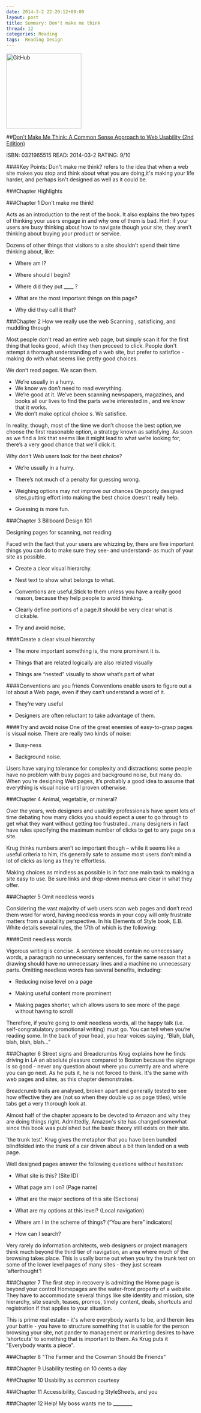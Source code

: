 ```yaml
---
date: 2014-3-2 22:20:12+00:00
layout: post
title: Summary: Don't make me think
thread: 12
categories: Reading
tags:  Reading Design
---
```


<img src="http://media-cache-ec0.pinimg.com/736x/6b/9a/bd/6b9abd3db65f8d000b68662cd5876796.jpg" alt="GitHub" title="GitHub,Social Coding" width="200" />

##[Don't Make Me Think: A Common Sense Approach to Web Usability (2nd Edition)](http://www.amazon.com/Dont-Make-Think-Revisited-Usability/dp/0321965515/ref=sr_1_1?ie=UTF8&qid=1394328375&sr=8-1&keywords=don%27t+make+me+think)

ISBN: 0321965515 READ: 2014-03-2 RATING: 9/10


####Key Points:
Don't make me think? refers to the idea that when a web site makes you stop and think about what you are doing,it's making your life harder, and perhaps isn't designed as well as it could be.

###Chapter Highlights

###Chapter 1 Don't make me think!

Acts as an introduction to the rest of the book. It also explains the two types of thinking your users engage in and why one of them is bad.
Hint: if your users are busy thinking about how to navigate though your site, they aren't thinking about buying your product or service.

Dozens of other things that visitors to a site shouldn’t spend their time
thinking about, like:

* Where am I?

* Where should I begin?

* Where did they put ____ ?

* What are the most important things on this page?

* Why did they call it that?

###Chapter 2 How we really use the web
Scanning , satisficing, and muddling through

Most people don't read an entire web page, but simply scan it for the first thing that looks good, which they then proceed to click. People don't attempt a thorough understanding of a web site, but prefer to satisfice - making do with what seems like pretty good choices.

We don’t read pages. We scan them.

* We’re usually in a hurry.
* We know we don’t need to read everything.
* We’re good at it. We’ve been scanning newspapers, magazines, and books all our lives to find the parts we’re interested in , and we know that it works.
* We don’t make optical choice s. We satisfice.


In reality, though, most of the time we don’t choose the best option,we choose the first reasonable option, a strategy known as satisfying. As soon as we find a link that seems like it might lead to what we’re looking for, there’s a
very good chance that we’ll click it.

Why don’t Web users look for the best choice?

* We’re usually in a hurry.

* There’s not much of a penalty for guessing wrong.

* Weighing options may not improve our chances On poorly designed sites,putting effort into making the best choice doesn’t really help.

* Guessing is more fun.



###Chapter 3 Billboard Design 101

Designing pages for scanning, not reading

Faced with the fact that your users are whizzing by, there are five
important things you can do to make sure they see- and understand- as
much of your site as possible.

* Create a clear visual hierarchy.

* Nest text to show what belongs to what.

* Conventions are useful,Stick to them unless you have a really good reason, because they help people to avoid thinking.

* Clearly define portions of a page.It should be very clear what is clickable.

* Try and avoid noise.

####Create a clear visual hierarchy

* The more important something is, the more prominent it is.

* Things that are related logically are also related visually

* Things are “nested” visually to show what’s part of what

####Conventions are you friends
Conventions enable users to figure out a lot about a Web page, even if they
can’t understand a word of it.

* They’re very useful

* Designers are often reluctant to take advantage of them.

####Try and avoid noise
One of the great enemies of easy-to-grasp pages is visual noise. There are
really two kinds of noise:

* Busy-ness

* Background noise.

Users have varying tolerance for complexity and distractions: some people
have no problem with busy pages and background noise, but many do.
When you’re designing Web pages, it’s probably a good idea to assume
that everything is visual noise until proven otherwise.

###Chapter 4 Animal, vegetable, or mineral?

Over the years, web designers and usability professionals have spent lots of time debating
how many clicks you should expect a user to go through to get what they want without getting too frustrated…many designers in fact have rules specifying the maximum number of clicks to get to any page on a site.

Krug thinks numbers aren’t so important though – while it seems like a useful criteria to him, it’s generally safe to assume most users don’t mind a lot of clicks as long as they’re effortless.

Making choices as mindless as possible is in fact one main task to making a site easy to use. Be sure links and drop-down menus are clear in what they offer.


###Chapter 5 Omit needless words

Considering the vast majority of web users scan web pages and don’t read them word for word, having needless words in your copy will only frustrate matters from a usability perspective.
In his Elements of Style book, E.B. White details several rules, the 17th of which is the following:

####Omit needless words

Vigorous writing is concise. A sentence should contain no unnecessary words, a paragraph no unnecessary sentences, for the same reason that a drawing should have no unnecessary lines and a machine no unnecessary parts.
Omitting needless words has several benefits, including:

   * Reducing noise level on a page

   * Making useful content more prominent

   * Making pages shorter, which allows users to see more of the page without having to scroll

Therefore, if you’re going to omit needless words, all the happy talk (i.e. self-congratulatory promotional writing) must go. You can tell when you’re reading some. In the back of your head, you hear voices saying, “Blah, blah, blah, blah, blah…”


###Chapter 6 Street signs and Breadcrumbs
Krug explains how he finds driving in LA an absolute pleasure compared to Boston because the signage is so good - never any question about where you currently are and where you can go next. As he puts it, he is not forced to think. It's the same with web pages and sites, as this chapter demonstrates.

Breadcrumb trails are analysed, broken apart and generally tested to see how effective they are (not so when they double up as page titles), while tabs get a very thorough look at.

Almost half of the chapter appears to be devoted to Amazon and why they are doing things right. Admittedly, Amazon's site has changed somewhat since this book was published but the basic theory still exists on their site.

'the trunk test'. Krug gives the metaphor that you have been bundled blindfolded into the trunk of a car driven about a bit then landed on a web page.

Well designed pages answer the following questions without hesitation:

   * What site is this? (Site ID)

   * What page am I on? (Page name)

   * What are the major sections of this site (Sections)

   * What are my options at this level? (Local navigation)

   * Where am I in the scheme of things? (“You are here” indicators)

   * How can I search?

Very rarely do information architects, web designers or project managers think much beyond the third tier of navigation, an area where much of the browsing takes place. This is usally borne out when you try the trunk test on some of the lower level pages of many sites - they just scream 'afterthought'!

###Chapter 7 The first step in recovery is admitting the Home page is beyond your control
Homepages are the water-front property of a website. They have to accommodate several things like site identity and mission, site hierarchy, site search, teases, promos, timely content, deals, shortcuts and registration if that applies to your situation.

This is prime real estate - it's where everybody wants to be, and therein lies your battle - you have to structure something that is usable for the person browsing your site, not pander to management or marketing desires to have 'shortcuts' to something that is important to them. As Krug puts it "Everybody wants a piece".


###Chapter 8 "The Farmer and the Cowman Should Be Friends"

###Chapter 9 Usability testing on 10 cents a day

###Chapter 10 Usability as common courtesy

###Chapter 11 Accessibility, Cascading StyleSheets, and you

###Chapter 12 Help! My boss wants me to ________
